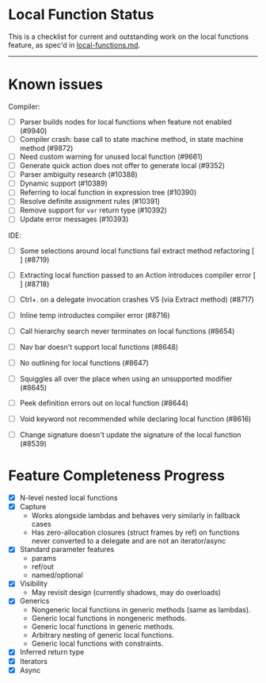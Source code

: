 Local Function Status
=====================

This is a checklist for current and outstanding work on the local functions
feature, as spec'd in [local-functions.md](./local-functions.md).

--------------------

Known issues
============

Compiler:

- [ ] Parser builds nodes for local functions when feature not enabled (#9940)
- [ ] Compiler crash: base call to state machine method, in state machine
  method (#9872)
- [ ] Need custom warning for unused local function (#9661)
- [ ] Generate quick action does not offer to generate local (#9352)
- [ ] Parser ambiguity research (#10388)
- [ ] Dynamic support (#10389)
- [ ] Referring to local function in expression tree (#10390)
- [ ] Resolve definite assignment rules (#10391)
- [ ] Remove support for `var` return type (#10392)
- [ ] Update error messages (#10393)

IDE:

- [ ] Some selections around local functions fail extract method refactoring
  [ ] (#8719)
- [ ] Extracting local function passed to an Action introduces compiler error
  [ ] (#8718)
- [ ] Ctrl+. on a delegate invocation crashes VS (via Extract method) (#8717)
- [ ] Inline temp introductes compiler error (#8716)
- [ ] Call hierarchy search never terminates on local functions (#8654)
- [ ] Nav bar doesn't support local functions (#8648)
- [ ] No outlining for local functions (#8647)
- [ ] Squiggles all over the place when using an unsupported modifier (#8645)
- [ ] Peek definition errors out on local function (#8644)
- [ ] Void keyword not recommended while declaring local function (#8616)
- [ ] Change signature doesn't update the signature of the local function (#8539)


Feature Completeness Progress
=============================

- [x] N-level nested local functions
- [x] Capture
    - Works alongside lambdas and behaves very similarly in fallback cases
    - Has zero-allocation closures (struct frames by ref) on functions never
      converted to a delegate and are not an iterator/async
- [x] Standard parameter features
    - params
    - ref/out
    - named/optional
- [x] Visibility
    - May revisit design (currently shadows, may do overloads)
- [x] Generics
    - Nongeneric local functions in generic methods (same as lambdas).
    - Generic local functions in nongeneric methods.
    - Generic local functions in generic methods.
    - Arbitrary nesting of generic local functions.
    - Generic local functions with constraints.
- [x] Inferred return type
- [x] Iterators
- [x] Async
